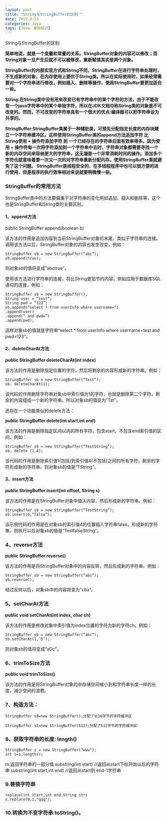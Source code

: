 ```yaml
---
layout: post
title: "String与StringBuffer的区别 "
date: 2015-8-13
categories: Java
tags: [Java，基础知识]
---
```

String与StringBuffer的区别

<!-- more -->

**简单地说，就是一个变量和常量的关系。StringBuffer对象的内容可以修改；而String对象一旦产生后就不可以被修改，重新赋值其实是两个对象。**

**StringBuffer的内部实现方式和String不同，StringBuffer在进行字符串处理时，不生成新的对象，在内存使用上要优于String类。所以在实际使用时，如果经常需要对一个字符串进行修改，例如插入、删除等操作，使用StringBuffer要更加适合一些。**

**String:在String类中没有用来改变已有字符串中的某个字符的方法，由于不能改变一个java字符串中的某个单独字符，所以在JDK文档中称String类的对象是不可改变的。然而，不可改变的字符串具有一个很大的优点:编译器可以把字符串设为共享的。** 

**StringBuffer:StringBuffer类属于一种辅助类，可预先分配指定长度的内存块建立一个字符串缓冲区。这样使用StringBuffer类的append方法追加字符 比 String使用 + 操作符添加字符 到 一个已经存在的字符串后面有效率得多。因为使用 + 操作符每一次将字符添加到一个字符串中去时，字符串对象都需要寻找一个新的内存空间来容纳更大的字符串，这无凝是一个非常消耗时间的操作。添加多个字符也就意味着要一次又一次的对字符串重新分配内存。使用StringBuffer类就避免了这个问题。
StringBuffer是线程安全的，在多线程程序中也可以很方便的进行使用，但是程序的执行效率相对来说就要稍微慢一些。**

### StringBuffer的常用方法

StringBuffer类中的方法要偏重于对字符串的变化例如追加、插入和删除等，这个也是StringBuffer和String类的主要区别。

#### 1、append方法
public StringBuffer append(boolean b)

该方法的作用是追加内容到当前StringBuffer对象的末尾，类似于字符串的连接。调用该方法以后，StringBuffer对象的内容也发生改变，例如：

    StringBuffer sb = new StringBuffer(“abc”);
    sb.append(true);

则对象sb的值将变成”abctrue”。

使用该方法进行字符串的连接，将比String更加节约内容，例如应用于数据库SQL语句的连接，例如：

    StringBuffer sb = new StringBuffer();
    String user = “test”;
    String pwd = “123”;
    sb.append(“select * from userInfo where username=“)
    .append(user)
    .append(“ and pwd=”)
    .append(pwd);

这样对象sb的值就是字符串“select * from userInfo where username=test and pwd=123”。

#### 2、deleteCharAt方法

**public StringBuffer deleteCharAt(int index)**

该方法的作用是删除指定位置的字符，然后将剩余的内容形成新的字符串。例如：

    StringBuffer sb = new StringBuffer(“Test”);
    sb. deleteCharAt(1);

该代码的作用删除字符串对象sb中索引值为1的字符，也就是删除第二个字符，剩余的内容组成一个新的字符串。所以对象sb的值变为”Tst”。 

还存在一个功能类似的delete方法： 

   **public StringBuffer delete(int start,int end)**

该方法的作用是删除指定区间以内的所有字符，包含start，不包含end索引值的区间。例如：

    StringBuffer sb = new StringBuffer(“TestString”);
    sb. delete (1,4);

该代码的作用是删除索引值1(包括)到索引值4(不包括)之间的所有字符，剩余的字符形成新的字符串。则对象sb的值是”TString”。

#### 3、insert方法

**public StringBuffer insert(int offset, String s)**

该方法的作用是在StringBuffer对象中插入内容，然后形成新的字符串。例如：

    StringBuffer sb = new StringBuffer(“TestString”);
    sb.insert(4,“false”);

该示例代码的作用是在对象sb的索引值4的位置插入字符串false，形成新的字符串，则执行以后对象sb的值是”TestfalseString”。 

### 4、reverse方法

**public StringBuffer reverse()**

该方法的作用是将StringBuffer对象中的内容反转，然后形成新的字符串。例如：

    StringBuffer sb = new StringBuffer(“abc”);
    sb.reverse();

经过反转以后，对象sb中的内容将变为”cba”。 

### 5、setCharAt方法

**public void setCharAt(int index, char ch)**

该方法的作用是修改对象中索引值为index位置的字符为新的字符ch。例如：

    StringBuffer sb = new StringBuffer(“abc”);
    sb.setCharAt(1,’D’);

则对象sb的值将变成”aDc”。

### 6、trimToSize方法

**public void trimToSize()**

该方法的作用是将StringBuffer对象的中存储空间缩小到和字符串长度一样的长度，减少空间的浪费。

### 7、构造方法：

    StringBuffer s0=new StringBuffer();分配了长16字节的字符缓冲区

    StringBuffer s1=new StringBuffer(512);分配了512字节的字符缓冲区

### 8、获取字符串的长度: length()

    StringBuffer s = new StringBuffer("www");
    int i=s.length();

m.返回字符串的一部分值
    substring(int start) //返回从start下标开始以后的字符串
    substring(int start,int end) //返回从start到 end-1字符串

### 9.替换字符串

    replace(int start,int end,String str)
    s.replace(0,1,"qqq");

### 10.转换为不变字符串:toString()。